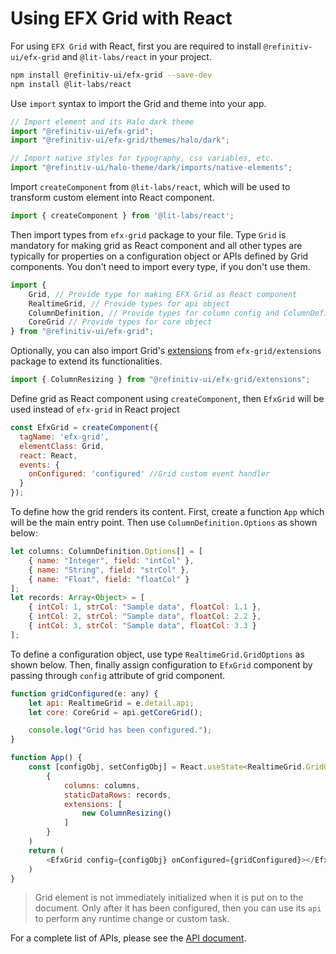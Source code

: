 # Using EFX Grid with React

For using `EFX Grid` with React, first you are required to install `@refinitiv-ui/efx-grid` and `@lit-labs/react` in your project.

```sh
npm install @refinitiv-ui/efx-grid --save-dev
npm install @lit-labs/react
```

Use `import` syntax to import the Grid and theme into your app.

```js
// Import element and its Halo dark theme
import "@refinitiv-ui/efx-grid";
import "@refinitiv-ui/efx-grid/themes/halo/dark";

// Import native styles for typography, css variables, etc.
import "@refinitiv-ui/halo-theme/dark/imports/native-elements";
```

Import `createComponent` from `@lit-labs/react`, which will be used to transform custom element into React component.

```js
import { createComponent } from '@lit-labs/react';
```

Then import types from `efx-grid` package to your file. Type `Grid` is mandatory for making grid as React component and all other types are typically for properties on a configuration object or APIs defined by Grid components. You don't need to import every type, if you don't use them.

```js
import {
	Grid, // Provide type for making EFX Grid as React component
	RealtimeGrid, // Provide types for api object
	ColumnDefinition, // Provide types for column config and ColumnDefinition object
	CoreGrid // Provide types for core object
} from "@refinitiv-ui/efx-grid";
```

Optionally, you can also import Grid's [extensions](../extensions/README.md) from `efx-grid/extensions` package to extend its functionalities. 

```js
import { ColumnResizing } from "@refinitiv-ui/efx-grid/extensions";
```

Define grid as React component using `createComponent`, then `EfxGrid` will be used instead of `efx-grid` in React project

```js
const EfxGrid = createComponent({
  tagName: 'efx-grid',
  elementClass: Grid,
  react: React,
  events: {
    onConfigured: 'configured' //Grid custom event handler
  }
});
```

To define how the grid renders its content. First, create a function `App` which will be the main entry point. Then use `ColumnDefinition.Options` as shown below:

```js
let columns: ColumnDefinition.Options[] = [
	{ name: "Integer", field: "intCol" },
	{ name: "String", field: "strCol" },
	{ name: "Float", field: "floatCol" }
];
let records: Array<Object> = [
	{ intCol: 1, strCol: "Sample data", floatCol: 1.1 },
	{ intCol: 2, strCol: "Sample data", floatCol: 2.2 },
	{ intCol: 3, strCol: "Sample data", floatCol: 3.3 }
];
```

To define a configuration object, use type `RealtimeGrid.GridOptions` as shown below.
Then, finally assign configuration to `EfxGrid` component by passing through `config` attribute of grid component.

```js
function gridConfigured(e: any) {
	let api: RealtimeGrid = e.detail.api;
	let core: CoreGrid = api.getCoreGrid();

	console.log("Grid has been configured.");
}

function App() {
	const [configObj, setConfigObj] = React.useState<RealtimeGrid.GridOptions>(
		{
			columns: columns,
			staticDataRows: records,
			extensions: [
				new ColumnResizing()
			]
		}
	)
	return (
		<EfxGrid config={configObj} onConfigured={gridConfigured}></EfxGrid>
	)
} 
```

> Grid element is not immediately initialized when it is put on to the document. Only after it has been configured, then you can use its `api` to perform any runtime change or custom task.

For a complete list of APIs, please see the [API document](../apis/README.md).
